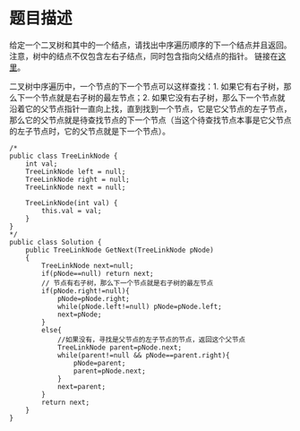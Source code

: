 # 题目描述
给定一个二叉树和其中的一个结点，请找出中序遍历顺序的下一个结点并且返回。注意，树中的结点不仅包含左右子结点，同时包含指向父结点的指针。 链接在[这里](https://www.nowcoder.com/practice/9023a0c988684a53960365b889ceaf5e?tpId=13&tqId=11210&tPage=1&rp=1&ru=/ta/coding-interviews&qru=/ta/coding-interviews/question-ranking)。

二叉树中序遍历中，一个节点的下一个节点可以这样查找：1. 如果它有右子树，那么下一个节点就是右子树的最左节点；2. 如果它没有右子树，那么下一个节点就沿着它的父节点指针一直向上找，直到找到一个节点，它是它父节点的左子节点，那么它的父节点就是待查找节点的下一个节点（当这个待查找节点本事是它父节点的左子节点时，它的父节点就是下一个节点）。
```
/*
public class TreeLinkNode {
    int val;
    TreeLinkNode left = null;
    TreeLinkNode right = null;
    TreeLinkNode next = null;

    TreeLinkNode(int val) {
        this.val = val;
    }
}
*/
public class Solution {
    public TreeLinkNode GetNext(TreeLinkNode pNode)
    {
        TreeLinkNode next=null;
        if(pNode==null) return next;
        // 节点有右子树，那么下一个节点就是右子树的最左节点
        if(pNode.right!=null){
            pNode=pNode.right;
            while(pNode.left!=null) pNode=pNode.left;
            next=pNode;
        }
        else{
            //如果没有，寻找是父节点的左子节点的节点，返回这个父节点
            TreeLinkNode parent=pNode.next;
            while(parent!=null && pNode==parent.right){
                pNode=parent;
                parent=pNode.next;
            }
            next=parent;
        }
        return next;
    }
}
```